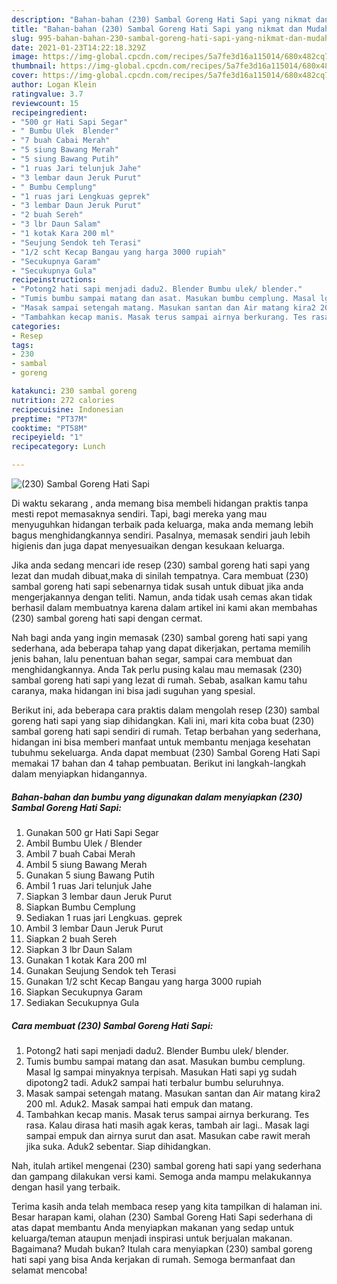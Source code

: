 ```yaml
---
description: "Bahan-bahan (230) Sambal Goreng Hati Sapi yang nikmat dan Mudah Dibuat"
title: "Bahan-bahan (230) Sambal Goreng Hati Sapi yang nikmat dan Mudah Dibuat"
slug: 995-bahan-bahan-230-sambal-goreng-hati-sapi-yang-nikmat-dan-mudah-dibuat
date: 2021-01-23T14:22:18.329Z
image: https://img-global.cpcdn.com/recipes/5a7fe3d16a115014/680x482cq70/230-sambal-goreng-hati-sapi-foto-resep-utama.jpg
thumbnail: https://img-global.cpcdn.com/recipes/5a7fe3d16a115014/680x482cq70/230-sambal-goreng-hati-sapi-foto-resep-utama.jpg
cover: https://img-global.cpcdn.com/recipes/5a7fe3d16a115014/680x482cq70/230-sambal-goreng-hati-sapi-foto-resep-utama.jpg
author: Logan Klein
ratingvalue: 3.7
reviewcount: 15
recipeingredient:
- "500 gr Hati Sapi Segar"
- " Bumbu Ulek  Blender"
- "7 buah Cabai Merah"
- "5 siung Bawang Merah"
- "5 siung Bawang Putih"
- "1 ruas Jari telunjuk Jahe"
- "3 lembar daun Jeruk Purut"
- " Bumbu Cemplung"
- "1 ruas jari Lengkuas geprek"
- "3 lembar Daun Jeruk Purut"
- "2 buah Sereh"
- "3 lbr Daun Salam"
- "1 kotak Kara 200 ml"
- "Seujung Sendok teh Terasi"
- "1/2 scht Kecap Bangau yang harga 3000 rupiah"
- "Secukupnya Garam"
- "Secukupnya Gula"
recipeinstructions:
- "Potong2 hati sapi menjadi dadu2. Blender Bumbu ulek/ blender."
- "Tumis bumbu sampai matang dan asat. Masukan bumbu cemplung. Masal lg sampai minyaknya terpisah. Masukan Hati sapi yg sudah dipotong2 tadi. Aduk2 sampai hati terbalur bumbu seluruhnya."
- "Masak sampai setengah matang. Masukan santan dan Air matang kira2 200 ml. Aduk2. Masak sampai hati empuk dan matang."
- "Tambahkan kecap manis. Masak terus sampai airnya berkurang. Tes rasa. Kalau dirasa hati masih agak keras, tambah air lagi.. Masak lagi sampai empuk dan airnya surut dan asat. Masukan cabe rawit merah jika suka. Aduk2 sebentar. Siap dihidangkan."
categories:
- Resep
tags:
- 230
- sambal
- goreng

katakunci: 230 sambal goreng 
nutrition: 272 calories
recipecuisine: Indonesian
preptime: "PT37M"
cooktime: "PT58M"
recipeyield: "1"
recipecategory: Lunch

---
```



![(230) Sambal Goreng Hati Sapi](https://img-global.cpcdn.com/recipes/5a7fe3d16a115014/680x482cq70/230-sambal-goreng-hati-sapi-foto-resep-utama.jpg)

Di waktu  sekarang , anda memang bisa membeli hidangan praktis tanpa mesti repot memasaknya sendiri. Tapi, bagi mereka yang mau menyuguhkan hidangan terbaik pada keluarga, maka anda memang lebih bagus menghidangkannya sendiri. Pasalnya, memasak sendiri jauh lebih higienis dan juga dapat menyesuaikan dengan kesukaan keluarga.

Jika anda sedang mencari ide resep (230) sambal goreng hati sapi yang lezat dan mudah dibuat,maka di sinilah tempatnya. Cara membuat (230) sambal goreng hati sapi  sebenarnya tidak susah untuk dibuat jika anda mengerjakannya dengan teliti. Namun, anda tidak usah cemas akan tidak berhasil dalam membuatnya 
karena dalam artikel ini kami akan membahas (230) sambal goreng hati sapi dengan cermat.  



Nah bagi anda yang ingin memasak (230) sambal goreng hati sapi yang sederhana, ada beberapa tahap yang dapat dikerjakan, pertama memilih jenis bahan, lalu penentuan bahan segar, sampai cara membuat dan menghidangkannya. Anda Tak perlu pusing kalau mau memasak (230) sambal goreng hati sapi yang lezat di rumah. Sebab, asalkan kamu  tahu caranya, maka hidangan ini bisa jadi suguhan yang spesial.

Berikut ini, ada beberapa cara praktis  dalam mengolah resep (230) sambal goreng hati sapi yang siap dihidangkan. Kali ini, mari kita coba buat (230) sambal goreng hati sapi sendiri di rumah. Tetap berbahan yang sederhana, hidangan ini bisa memberi manfaat untuk membantu menjaga kesehatan tubuhmu sekeluarga. Anda dapat membuat (230) Sambal Goreng Hati Sapi memakai 17 bahan dan 4 tahap pembuatan. Berikut ini langkah-langkah dalam menyiapkan hidangannya.

<!--inarticleads1-->

##### Bahan-bahan dan bumbu yang digunakan dalam menyiapkan (230) Sambal Goreng Hati Sapi:

1. Gunakan 500 gr Hati Sapi Segar
1. Ambil  Bumbu Ulek / Blender
1. Ambil 7 buah Cabai Merah
1. Ambil 5 siung Bawang Merah
1. Gunakan 5 siung Bawang Putih
1. Ambil 1 ruas Jari telunjuk Jahe
1. Siapkan 3 lembar daun Jeruk Purut
1. Siapkan  Bumbu Cemplung
1. Sediakan 1 ruas jari Lengkuas. geprek
1. Ambil 3 lembar Daun Jeruk Purut
1. Siapkan 2 buah Sereh
1. Siapkan 3 lbr Daun Salam
1. Gunakan 1 kotak Kara 200 ml
1. Gunakan Seujung Sendok teh Terasi
1. Gunakan 1/2 scht Kecap Bangau yang harga 3000 rupiah
1. Siapkan Secukupnya Garam
1. Sediakan Secukupnya Gula




<!--inarticleads2-->

##### Cara membuat (230) Sambal Goreng Hati Sapi:

1. Potong2 hati sapi menjadi dadu2. Blender Bumbu ulek/ blender.
1. Tumis bumbu sampai matang dan asat. Masukan bumbu cemplung. Masal lg sampai minyaknya terpisah. Masukan Hati sapi yg sudah dipotong2 tadi. Aduk2 sampai hati terbalur bumbu seluruhnya.
1. Masak sampai setengah matang. Masukan santan dan Air matang kira2 200 ml. Aduk2. Masak sampai hati empuk dan matang.
1. Tambahkan kecap manis. Masak terus sampai airnya berkurang. Tes rasa. Kalau dirasa hati masih agak keras, tambah air lagi.. Masak lagi sampai empuk dan airnya surut dan asat. Masukan cabe rawit merah jika suka. Aduk2 sebentar. Siap dihidangkan.




Nah, itulah artikel mengenai  (230) sambal goreng hati sapi  yang sederhana dan gampang dilakukan versi kami. Semoga anda mampu melakukannya dengan hasil yang terbaik. 

Terima kasih anda telah membaca resep yang kita tampilkan di halaman ini. Besar harapan kami, olahan  (230) Sambal Goreng Hati Sapi sederhana di atas dapat membantu Anda menyiapkan makanan yang sedap untuk keluarga/teman ataupun menjadi inspirasi untuk berjualan makanan. Bagaimana? Mudah bukan? Itulah cara menyiapkan (230) sambal goreng hati sapi yang bisa Anda kerjakan di rumah. Semoga bermanfaat dan selamat mencoba!

